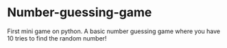 # Number-guessing-game
First mini game on python. A basic number guessing game where you have 10 tries to find the random number!
